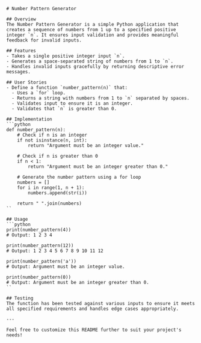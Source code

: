 ```
# Number Pattern Generator

## Overview
The Number Pattern Generator is a simple Python application that creates a sequence of numbers from 1 up to a specified positive integer `n`. It ensures input validation and provides meaningful feedback for invalid inputs.

## Features
- Takes a single positive integer input `n`.
- Generates a space-separated string of numbers from 1 to `n`.
- Handles invalid inputs gracefully by returning descriptive error messages.

## User Stories
- Define a function `number_pattern(n)` that:
  - Uses a `for` loop.
  - Returns a string with numbers from 1 to `n` separated by spaces.
  - Validates input to ensure it is an integer.
  - Validates that `n` is greater than 0.

## Implementation
```python
def number_pattern(n):
    # Check if n is an integer
    if not isinstance(n, int):
        return "Argument must be an integer value."
    
    # Check if n is greater than 0
    if n < 1:
        return "Argument must be an integer greater than 0."
    
    # Generate the number pattern using a for loop
    numbers = []
    for i in range(1, n + 1):
        numbers.append(str(i))
    
    return " ".join(numbers)
``

## Usage
```python
print(number_pattern(4))
# Output: 1 2 3 4

print(number_pattern(12))
# Output: 1 2 3 4 5 6 7 8 9 10 11 12

print(number_pattern('a'))
# Output: Argument must be an integer value.

print(number_pattern(0))
# Output: Argument must be an integer greater than 0.
``

## Testing
The function has been tested against various inputs to ensure it meets all specified requirements and handles edge cases appropriately.

---

Feel free to customize this README further to suit your project's needs!

